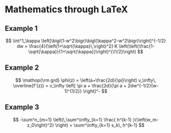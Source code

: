 # Mathematics through LaTeX

## Example 1

$$
\int^1_\kappa
\left[\bigl(1-w^2\bigr)\bigl(\kappa^2-w^2\bigr)\right]^{-1/2} dw
= \frac{4}{\left(1+\sqrt{\kappa}\,\right)^2} K
\left(\left(\frac{1-\sqrt{\kappa}}{1+\sqrt{\kappa}}\right)^{\!\!2}\right)
$$

## Example 2

$$
\mathop{\rm grd} \phi(z) =
\left(a+\frac{2d}{\pi}\right) v_\infty\, \overline{f'(z)} =
v_\infty \left[ \pi a + \frac{2d}{\pi a + 2dw^{-1/2}(w-1)^{1/2}} \right]^-
$$

## Example 3

$$
-\sum^n_{m=1}
\left(\,\sum^\infty_{k=1} \frac{ h^{k-1} }{\left(w_m-z_0\right)^2}
\right) = \sum^\infty_{k=1} s_k\, h^{k-1}
$$